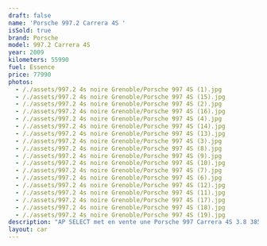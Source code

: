 ```yaml
---
draft: false
name: 'Porsche 997.2 Carrera 4S '
isSold: true
brand: Porsche
model: 997.2 Carrera 4S
year: 2009
kilometers: 55990
fuel: Essence
price: 77990
photos:
  - /./assets/997.2 4s noire Grenoble/Porsche 997 4S (1).jpg
  - /./assets/997.2 4s noire Grenoble/Porsche 997 4S (15).jpg
  - /./assets/997.2 4s noire Grenoble/Porsche 997 4S (2).jpg
  - /./assets/997.2 4s noire Grenoble/Porsche 997 4S (16).jpg
  - /./assets/997.2 4s noire Grenoble/Porsche 997 4S (4).jpg
  - /./assets/997.2 4s noire Grenoble/Porsche 997 4S (14).jpg
  - /./assets/997.2 4s noire Grenoble/Porsche 997 4S (13).jpg
  - /./assets/997.2 4s noire Grenoble/Porsche 997 4S (3).jpg
  - /./assets/997.2 4s noire Grenoble/Porsche 997 4S (8).jpg
  - /./assets/997.2 4s noire Grenoble/Porsche 997 4S (9).jpg
  - /./assets/997.2 4s noire Grenoble/Porsche 997 4S (10).jpg
  - /./assets/997.2 4s noire Grenoble/Porsche 997 4S (7).jpg
  - /./assets/997.2 4s noire Grenoble/Porsche 997 4S (6).jpg
  - /./assets/997.2 4s noire Grenoble/Porsche 997 4S (12).jpg
  - /./assets/997.2 4s noire Grenoble/Porsche 997 4S (11).jpg
  - /./assets/997.2 4s noire Grenoble/Porsche 997 4S (17).jpg
  - /./assets/997.2 4s noire Grenoble/Porsche 997 4S (18).jpg
  - /./assets/997.2 4s noire Grenoble/Porsche 997 4S (19).jpg
description: "AP SELECT met en vente une Porsche 997 Carrera 4S 3.8 385cv PDK phase 2.\nModèle du 03/2009 avec 56000km.\n\nCouleur Noir metallic, intérieur cuir entendu noir et surpiqûres grise.\n\nVéhicule origine française \U0001F1EB\U0001F1F7 (Porsche Antibes)\n\nLe véhicule est en parfait état avec carnet complet et historique suivi.\n\nLes pneus et freins sont récents, aucun frais a prévoir.\n\nLe véhicule est équipé d’un échappement SCART piloté avec télécommande.\n\nÉquipements et options :\n- Boîte PDK\n- Toit ouvrant électrique\n- Freinage sport étriers rouge\n- Pack Chrono plus\n- Suspensions PASM+\n- Jantes 19\" Turbo\n- Intérieur Cuir entendu\n- Sièges Sport + électrique à mémoire\n- Pack intérieur Alcantara\n- Sono BOSE\n- Volant Sport +\n- Phares PDLS +\n- Phares Xénon +\n- Projecteurs de jour à LED\n- Fond de compteur blanc\n- Sièges chauffants\n- Régulateur de vitesse\n- Aide au stationnement AR\n- Affichage multifonctions plus\n- Climatisation\n- Éclairage et essuie-glaces automatique\n- Rétroviseurs électriques et chauffants\n- Rétroviseurs int / ext Electrochrome\n- Éclairage d’ambiance\n\nDisponible et visible sur RDV pour acheteur sérieux.\n\nPossibilité d'une garantie 3, 6 ou 12 mois en supplément.\n\nRéalisation des démarches d'immatriculation.\n\nAP SELECT c'est des solutions de courtage et conciergerie sur mesure pour profiter librement de sa passion et de son patrimoine.\n\nPrenez le volant, AP SELECT s'occupe du reste."
layout: car
---
```


